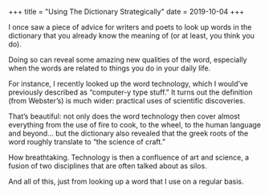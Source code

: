 +++
title = "Using The Dictionary Strategically"
date = 2019-10-04
+++

I once saw a piece of advice for writers and poets to look up words in the dictionary that you already know the meaning of (or at least, you think you do).

Doing so can reveal some amazing new qualities of the word, especially when the words are related to things you do in your daily life.

For instance, I recently looked up the word technology, which I would’ve previously described as “computer-y type stuff.” It turns out the definition (from Webster’s) is much wider: practical uses of scientific discoveries. 

That’s beautiful: not only does the word technology then cover almost everything from the use of fire to cook, to the wheel, to the human language and beyond… but the dictionary also revealed that the greek roots of the word roughly translate to “the science of craft.”

How breathtaking. Technology is then a confluence of art and science, a fusion of two disciplines that are often talked about as silos.

And all of this, just from looking up a word that I use on a regular basis.